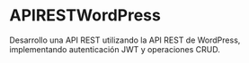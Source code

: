 # APIRESTWordPress
Desarrollo una API REST utilizando la API REST de WordPress, implementando autenticación JWT y operaciones CRUD.
